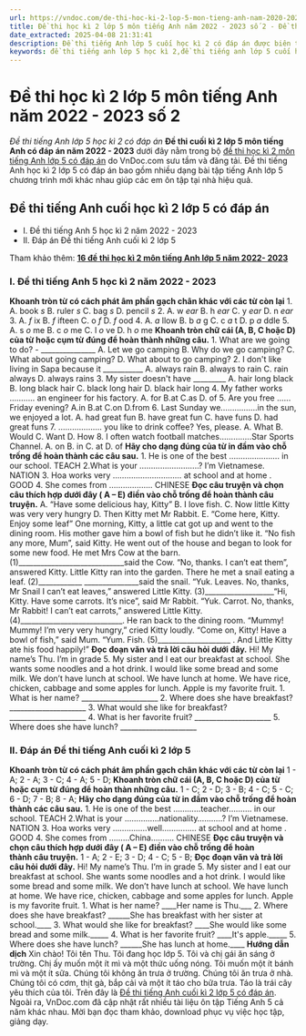 ```yaml
---
url: https://vndoc.com/de-thi-hoc-ki-2-lop-5-mon-tieng-anh-nam-2020-2021-so-2-231018
title: Đề thi học kì 2 lớp 5 môn tiếng Anh năm 2022 - 2023 số 2 - Đề thi tiếng Anh lớp 5 học kì 2 có đáp án - VnDoc.com
date_extracted: 2025-04-08 21:31:41
description: Đề thi tiếng Anh lớp 5 cuối học kì 2 có đáp án được biên tập bám sát nội dung SGK tiếng Anh lớp 5 Unit 11 - 20 giúp các em ôn tập Từ vựng - Ngữ pháp tiếng Anh trọng tâm.
keywords: đề thi tiếng anh lớp 5 học kì 2,đề thi tiếng anh lớp 5 cuối học kì 2,đề thi học kì 2 lớp 5 môn tiếng anh,de thi tiếng anh lớp 5 cuối học kì 2 có file nghe,đề thi tiếng anh lớp 5 kì 2,đề thi tiếng anh cuối học kì 2 lớp 5,đề thi tiếng anh học kì 2 lớp 5,đề kiểm tra tiếng anh lớp 5 học kỳ 2,đề thi tiếng anh lớp 5 cuối kì 2,đề thi cuối kì 2 lớp 5 môn tiếng anh,đề thi tiếng anh cuối kì 2 lớp 5,đề thi học kì 2 môn tiếng anh lớp 5,đề tiếng anh lớp 5 kì 2,đề thi tiếng anh kì 2 lớp 5
---
```


# Đề thi học kì 2 lớp 5 môn tiếng Anh năm 2022 - 2023 số 2
 _Đề thi tiếng Anh lớp 5 học kì 2 có đáp án_
**Đề thi cuối kì 2 lớp 5 môn tiếng Anh có đáp án năm 2022 - 2023** dưới đây nằm trong bộ [đề thi học kì 2 môn tiếng Anh lớp 5 có đáp án](<https://vndoc.com/de-thi-hoc-ki-2-lop-5-mon-tieng-anh>) do VnDoc.com sưu tầm và đăng tải. Đề thi tiếng Anh học kì 2 lớp 5 có đáp án bao gồm nhiều dạng bài tập tiếng Anh lớp 5 chương trình mới khác nhau giúp các em ôn tập tại nhà hiệu quả.
## Đề thi tiếng Anh cuối học kì 2 lớp 5 có đáp án
  * I. Đề thi tiếng Anh 5 học kì 2 năm 2022 - 2023
  * II. Đáp án Đề thi tiếng Anh cuối kì 2 lớp 5

Tham khảo thêm: **[16 đề thi học kì 2 môn tiếng Anh lớp 5 năm 2022- 2023](<https://vndoc.com/16-de-on-thi-hoc-ky-2-mon-tieng-anh-lop-5-124841>)**
### I. Đề thi tiếng Anh 5 học kì 2 năm 2022 - 2023
**Khoanh tròn từ có cách phát âm phần gạch chân khác với các từ còn lại**
1\. A. book _s_ B. ruler _s_ C. bag _s_ D. pencil _s_
2\. A. w _ear_ B. h _ear_ C. y _ear_ D. n _ear_
3\. A. _f_ ix B. _f_ ifteen C. o _f_ D. _f_ ood
4\. A. _a_ llow B. b _a_ g C. c _a_ t D. p _a_ ddle
5\. A. s _o_ me B. c _o_ me C. l _o_ ve D. h _o_ me
**Khoanh tròn chữ cái \(A, B, C hoặc D\) của từ hoặc cụm từ đúng để hoàn thành những câu.**
1\. What are we going to do? - \_\_\_\_\_\_\_\_\_\_\_\_\_\_\_
A. Let we go camping
B. Why do we go camping?
C. What about going camping?
D. What about to go camping?
2\. I don't like living in Sapa because it \_\_\_\_\_\_\_\_\_\_\_
A. always rain
B. always to rain
C. rain always
D. always rains
3\. My sister doesn't have \_\_\_\_\_\_\_\_\_
A. hair long black
B. long black hair
C. black long hair
D. black hair long
4\. My father works ……….. an engineer for his factory.
A. for
B.at
C.as
D. of
5\. Are you free ...... Friday evening?
A.in
B.at
C.on
D.from
6\. Last Sunday we…………….in the sun, we ẹnjoyed a lot.
A. had great fun
B. have great fun
C. have funs
D. had great funs
7\. ………………. you like to drink coffee? Yes, please.
A. What
B. Would
C. Want
D. How
8\. I often watch football matches…………..Star Sports Channel.
A. on
B. in
C. at
D. of
**Hãy cho dạng đúng của từ in đầm vào chỗ trống để hoàn thành các câu sau.**
1\. He is one of the best …………………. in our school. TEACH
2.What is your ……………………..? I’m Vietnamese. NATION
3\. Hoa works very ………………………… at school and at home . GOOD
4\. She comes from ………………. CHINESE
**Đọc câu truyện và chọn câu thích hợp dưới đây \( A – E\) điền vào chỗ trống để hoàn thành câu truyện.**
A. “Have some delicious hay, Kitty”
B. I love fish.
C. Now little Kitty was very very hungry
D. Then Kitty met Mr Rabbit.
E. “Come here, Kitty. Enjoy some leaf”
One morning, Kitty, a little cat got up and went to the dining room. His mother gave him a bowl of fish but he didn’t like it. “No fish any more, Mum”, said Kitty. He went out of the house and began to look for some new food. He met Mrs Cow at the barn. \(1\)\_\_\_\_\_\_\_\_\_\_\_\_\_\_\_\_\_\_\_\_\_\_\_\_\_\_\_\_\_said the Cow. “No, thanks. I can’t eat them”, answered Kitty.
Little Kitty ran into the garden. There he met a snail eating a leaf. \(2\)\_\_\_\_\_\_\_\_\_\_\_\_
\_\_\_\_\_\_\_\_\_\_\_\_\_\_\_said the snail. “Yuk. Leaves. No, thanks, Mr Snail I can’t eat leaves,” answered Little Kitty.
\(3\)\_\_\_\_\_\_\_\_\_\_\_\_\_\_\_\_\_\_\_“Hi, Kitty. Have some carrots. It’s nice”, said Mr Rabbit. “Yuk. Carrot. No, thanks, Mr Rabbit\! I can’t eat carrots,” answered Little Kitty.
\(4\)\_\_\_\_\_\_\_\_\_\_\_\_\_\_\_\_\_\_\_\_\_\_\_\_\_\_\_\_. He ran back to the dining room. “Mummy\! Mummy\! I’m very very hungry,” cried Kitty loudly. “Come on, Kitty\! Have a bowl of fish,” said Mum. “Yum. Fish. \(5\)\_\_\_\_\_\_\_\_\_\_\_\_\_\_\_\_\_\_\_\_ . And Little Kitty ate his food happily\!”
**Đọc đoạn văn và trả lời câu hỏi dưới đây.**
Hi\! My name’s Thu. I’m in grade 5. My sister and I eat our breakfast at school. She wants some noodles and a hot drink. I would like some bread and some milk. We don’t have lunch at school. We have lunch at home. We have rice, chicken, cabbage and some apples for lunch. Apple is my favorite fruit.
1\. What is her name?
\_\_\_\_\_\_\_\_\_\_\_\_\_\_\_\_\_\_\_\_\_
2\. Where does she have breakfast?
\_\_\_\_\_\_\_\_\_\_\_\_\_\_\_\_\_\_\_\_\_
3\. What would she like for breakfast?
\_\_\_\_\_\_\_\_\_\_\_\_\_\_\_\_\_\_\_\_\_
4\. What is her favorite fruit?
\_\_\_\_\_\_\_\_\_\_\_\_\_\_\_\_\_\_\_\_\_
5\. Where does she have lunch?
\_\_\_\_\_\_\_\_\_\_\_\_\_\_\_\_\_\_\_\_\_
### II. Đáp án Đề thi tiếng Anh cuối kì 2 lớp 5
**Khoanh tròn từ có cách phát âm phần gạch chân khác với các từ còn lại**
1 - A; 2 - A; 3 - C; 4 - A; 5 - D;
**Khoanh tròn chữ cái \(A, B, C hoặc D\) của từ hoặc cụm từ đúng để hoàn thàn những câu.**
1 - C; 2 - D; 3 - B; 4 - C; 5 - C; 6 - D; 7 - B; 8 - A;
**Hãy cho dạng đúng của từ in đầm vào chỗ trống để hoàn thành các câu sau.**
1\. He is one of the best …………teacher………. in our school. TEACH
2.What is your ……………nationality………..? I’m Vietnamese. NATION
3\. Hoa works very ……………well…………… at school and at home . GOOD
4\. She comes from ………China………. CHINESE
**Đọc câu truyện và chọn câu thích hợp dưới đây \( A – E\) điền vào chỗ trống để hoàn**  
**thành câu truyện.**
1 - A; 2 - E; 3 - D; 4 - C; 5 - B;
**Đọc đoạn văn và trả lời câu hỏi dưới đây.**
Hi\! My name’s Thu. I’m in grade 5. My sister and I eat our breakfast at school. She wants some noodles and a hot drink. I would like some bread and some milk. We don’t have lunch at school. We have lunch at home. We have rice, chicken, cabbage and some apples for lunch. Apple is my favorite fruit.
1\. What is her name?
\_\_\_\_Her name is Thu.\_\_\_
2\. Where does she have breakfast?
\_\_\_\_\_\_She has breakfast with her sister at school.\_\_\_\_
3\. What would she like for breakfast?
\_\_\_\_She would like some bread and some milk.\_\_\_\_\_
4\. What is her favorite fruit?
\_\_\_\_It's apple.\_\_\_\_\_
5\. Where does she have lunch?
\_\_\_\_\_\_She has lunch at home.\_\_\_\_
**Hướng dẫn dịch**
Xin chào\! Tôi tên Thu. Tôi đang học lớp 5. Tôi và chị gái ăn sáng ở trường. Chị ấy muốn một ít mì và một thức uống nóng. Tôi muốn một ít bánh mì và một ít sữa. Chúng tôi không ăn trưa ở trường. Chúng tôi ăn trưa ở nhà. Chúng tôi có cơm, thịt gà, bắp cải và một ít táo cho bữa trưa. Táo là trái cây yêu thích của tôi.
Trên đây là [Đề thi tiếng Anh cuối kì 2 lớp 5 có đáp án](<https://vndoc.com/de-thi-hoc-ki-2-lop-5-mon-tieng-anh-nam-2020-2021-so-2-231018>). Ngoài ra, VnDoc.com đã cập nhật rất nhiều tài liệu ôn tập Tiếng Anh 5 cả năm khác nhau. Mời bạn đọc tham khảo, download phục vụ việc học tập, giảng dạy.
